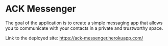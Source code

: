 # ACK Messenger
The goal of the application is to create a simple messaging app that allows you to communicate with your contacts in a private and trustworthy space.

Link to the deployed site: https://ack-messenger.herokuapp.com/
